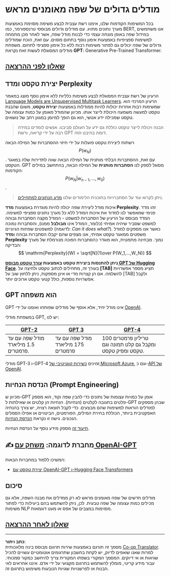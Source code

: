<!--
CO_OP_TRANSLATOR_METADATA:
{
  "original_hash": "2efbb183384a50f0fc0cde02534d912f",
  "translation_date": "2025-08-28T20:03:30+00:00",
  "source_file": "lessons/5-NLP/20-LangModels/README.md",
  "language_code": "he"
}
-->
# מודלים גדולים של שפה מאומנים מראש

בכל המשימות הקודמות שלנו, אימנו רשת עצבית לבצע משימה מסוימת באמצעות מערך נתונים מתויג. עם מודלים גדולים מבוססי טרנספורמר, כמו BERT, אנו משתמשים במידול שפה באופן מונחה עצמי כדי לבנות מודל שפה, אשר לאחר מכן מתמחה למשימות ספציפיות באמצעות אימון נוסף בתחום מסוים. עם זאת, הוכח שמודלים גדולים של שפה יכולים גם לפתור משימות רבות ללא כל אימון ספציפי לתחום. משפחת מודלים המסוגלת לעשות זאת נקראת **GPT**: Generative Pre-Trained Transformer.

## [שאלון לפני ההרצאה](https://ff-quizzes.netlify.app/en/ai/quiz/39)

## יצירת טקסט ומדד Perplexity

הרעיון של רשת עצבית המסוגלת לבצע משימות כלליות ללא אימון נוסף מוצג במאמר [Language Models are Unsupervised Multitask Learners](https://cdn.openai.com/better-language-models/language_models_are_unsupervised_multitask_learners.pdf). הרעיון המרכזי הוא שמשימות רבות אחרות יכולות להיות ממודלות באמצעות **יצירת טקסט**, משום שהבנת טקסט למעשה משמעה היכולת לייצר אותו. מכיוון שהמודל מאומן על כמות עצומה של טקסט שמכילה ידע אנושי, הוא גם הופך למיומן במגוון רחב של נושאים.

> הבנה ויכולת לייצר טקסט כוללת גם ידע על העולם סביבנו. אנשים לומדים במידה רבה על ידי קריאה, ורשת GPT דומה בהיבט הזה.

רשתות ליצירת טקסט פועלות על ידי חיזוי ההסתברות של המילה הבאה $$P(w_N)$$. עם זאת, ההסתברות הבלתי מותנית של המילה הבאה שווה לתדירות שלה במאגר הטקסט. GPT מסוגל לספק לנו **הסתברות מותנית** של המילה הבאה, בהתחשב במילים הקודמות: $$P(w_N | w_{n-1}, ..., w_0)$$.

> ניתן לקרוא עוד על הסתברויות בתוכנית הלימודים שלנו [מדע הנתונים למתחילים](https://github.com/microsoft/Data-Science-For-Beginners/tree/main/1-Introduction/04-stats-and-probability).

איכות מודל ליצירת שפה יכולה להיות מוגדרת באמצעות **מדד Perplexity**. זהו מדד פנימי שמאפשר לנו למדוד את איכות המודל ללא כל מערך נתונים ספציפי למשימה. המדד מבוסס על הרעיון של *הסתברות למשפט* - המודל מקצה הסתברות גבוהה למשפט שסביר שיהיה אמיתי (כלומר, המודל אינו **מבולבל** ממנו), והסתברות נמוכה למשפטים שפחות הגיוניים (לדוגמה: *Can it does what?*). כאשר אנו מספקים למודל משפטים ממאגר טקסט אמיתי, אנו מצפים שהם יקבלו הסתברות גבוהה ו**מדד Perplexity** נמוך. מבחינה מתמטית, הוא מוגדר כהסתברות הפוכה מנורמלת של מערך הבדיקה:
$$
\mathrm{Perplexity}(W) = \sqrt[N]{1\over P(W_1,...,W_N)}
$$ 

**ניתן להתנסות ביצירת טקסט באמצעות [עורך טקסט מבוסס GPT של Hugging Face](https://transformer.huggingface.co/doc/gpt2-large)**. בעורך זה, מתחילים לכתוב טקסט ולחיצה על **[TAB]** תציע מספר אפשרויות להשלמה. אם הן קצרות מדי או אינן מספקות, ניתן ללחוץ שוב על [TAB] ולקבל אפשרויות נוספות, כולל קטעי טקסט ארוכים יותר.

## GPT הוא משפחה

GPT אינו מודל יחיד, אלא אוסף של מודלים שפותחו ואומנו על ידי [OpenAI](https://openai.com).

במשפחת מודלי GPT, יש לנו:

| [GPT-2](https://huggingface.co/docs/transformers/model_doc/gpt2#openai-gpt2) | [GPT 3](https://openai.com/research/language-models-are-few-shot-learners) | [GPT-4](https://openai.com/gpt-4) |
| -- | -- | -- |
|מודל שפה עם עד 1.5 מיליארד פרמטרים. | מודל שפה עם עד 175 מיליארד פרמטרים | 100 טריליון פרמטרים ומקבל גם קלט תמונה וגם טקסט ומפיק טקסט. |

מודלי GPT-3 ו-GPT-4 זמינים [כשירות קוגניטיבי של Microsoft Azure](https://azure.microsoft.com/en-us/services/cognitive-services/openai-service/#overview?WT.mc_id=academic-77998-cacaste), וגם כ-[API של OpenAI](https://openai.com/api/).

## הנדסת הנחיות (Prompt Engineering)

מכיוון ש-GPT אומן על כמויות עצומות של נתונים כדי להבין שפה וקוד, הוא מספק פלטים בתגובה לקלטים (הנחיות). הנחיות הן קלטים או שאילתות ל-GPT שבהן מספקים למודלים הוראות למשימות שהם מבצעים. כדי לקבל תוצאה רצויה, יש צורך בהנחיה האפקטיבית ביותר, הכוללת בחירת המילים, הפורמטים, הביטויים או אפילו הסמלים הנכונים. גישה זו נקראת [הנדסת הנחיות](https://learn.microsoft.com/en-us/shows/ai-show/the-basics-of-prompt-engineering-with-azure-openai-service?WT.mc_id=academic-77998-bethanycheum).

[תיעוד זה](https://learn.microsoft.com/en-us/semantic-kernel/prompt-engineering/?WT.mc_id=academic-77998-bethanycheum) מספק מידע נוסף על הנדסת הנחיות.

## ✍️ מחברת לדוגמה: [משחק עם OpenAI-GPT](GPT-PyTorch.ipynb)

המשיכו ללמוד במחברות הבאות:

* [יצירת טקסט עם OpenAI-GPT ו-Hugging Face Transformers](GPT-PyTorch.ipynb)

## סיכום

מודלים חדשים של שפה מאומנים מראש לא רק ממדלים את מבנה השפה, אלא גם מכילים כמות עצומה של שפה טבעית. לכן, ניתן להשתמש בהם ביעילות כדי לפתור משימות NLP מסוימות במצבים של אפס או מעט דוגמאות.

## [שאלון לאחר ההרצאה](https://ff-quizzes.netlify.app/en/ai/quiz/40)

---

**כתב ויתור**:  
מסמך זה תורגם באמצעות שירות תרגום מבוסס בינה מלאכותית [Co-op Translator](https://github.com/Azure/co-op-translator). למרות שאנו שואפים לדיוק, יש לקחת בחשבון שתרגומים אוטומטיים עשויים להכיל שגיאות או אי דיוקים. המסמך המקורי בשפתו המקורית צריך להיחשב כמקור סמכותי. עבור מידע קריטי, מומלץ להשתמש בתרגום מקצועי על ידי אדם. איננו אחראים לאי הבנות או לפרשנויות שגויות הנובעות משימוש בתרגום זה.
